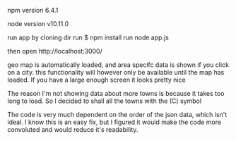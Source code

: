 npm version 6.4.1

node version v10.11.0 


run app by cloning dir
run $ npm install
run node app.js

then open http://localhost:3000/ 

geo map is automatically loaded, and area specifc data is shown if you click on a  city.
this functionality will however only be available until the map has loaded.
If you have a large enough screen it looks pretty nice




The reason I'm not showing data about more towns is because it takes too long to load. So I decided to shall all the towns with the (C) symbol

The code is very much dependent on the order of the json data, which isn't ideal. I know this is an easy fix, but I figured it would make the code more convoluted and would reduce it's readability.


